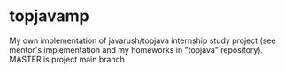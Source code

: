 # topjavamp
My own implementation of javarush/topjava internship study project (see mentor's implementation and my homeworks  in "topjava" repository).
MASTER is project main branch
